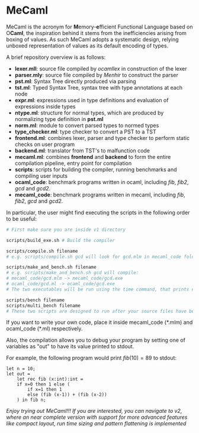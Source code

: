 # MeCaml
MeCaml is the acronym for **M**emory-**e**fficient Functional Language based on O**Caml**, the inspiration behind it stems from the inefficiencies arising from boxing of values. As such MeCaml adopts a systematic design, relying unboxed representation of values as its default encoding of types.

A brief repository overview is as follows:

- **lexer.mll**: source file compiled by *ocamllex* in construction of the lexer
- **parser.mly**: source file compiled by *Menhir* to construct the parser
- **pst.ml**: Syntax Tree directly produced via parsing
- **tst.ml**: Typed Syntax Tree, syntax tree with type annotations at each node
- **expr.ml**: expressions used in type definitions and evaluation of expressions inside types
- **ntype.ml**: structure for normal types, which are produced by normalizing type definition in **pst.ml**
- **norm.ml**: module to convert parsed types to normed types
- **type\_checker.ml**: type checker to convert a PST to a TST
- **frontend.ml**: combines lexer, parser and type checker to perform static checks on user program
- **backend.ml**: translator from TST's to malfunction code
- **mecaml.ml**: combines **frontend** and **backend** to form the entire compilation pipeline, entry point for compilation
- **scripts**: scripts for building the compiler, running benchmarks and compiling user inputs
- **ocaml\_code**: benchmark programs written in ocaml, including *fib*, *fib2*, *gcd* and *gcd2*.
- **mecaml\_code**: benchmark programs written in mecaml, including *fib*, *fib2*, *gcd* and *gcd2*.



In particular, the user might find executing the scripts in the following order to be useful:

```bash
# First make sure you are inside v1 directory

scripts/build_exe.sh # Build the compiler

scripts/compile.sh filename 
# e.g. scripts/compile.sh gcd will look for gcd.mlm in mecaml_code folder and compile it to gcd.mlf and gcd.exe, you can call mecaml_code/gcd.exe to execute your code

scripts/make_and_bench.sh filename
# e.g. scripts/make_and_bench.sh gcd will compile:
# mecaml_code/gcd.mlm -> mecaml_code/gcd.exe
# ocaml_code/gcd.ml -> ocaml_code/gcd.exe
# The two executables will be run using the time command, that prints execution time to stdout

scripts/bench filename
scripts/multi_bench filename
# These two scripts are designed to run after your source files have been compiled into executable to avoid repeated compilation
```



If you want to write your own code, place it inside mecaml_code (*.mlm) and ocaml_code (\*.ml) respectively.

Also, the compilation allows you to debug your program by setting one of variables as "out" to have its value printed to stdout.

For example, the following program would print $fib(10) = 89$ to stdout:

```
let n = 10;
let out =
	let rec fib (x:int):int = 
    if x=0 then 1 else (
        if x=1 then 1 
        else (fib (x-1)) + (fib (x-2))
    ) in fib n;
```



*Enjoy trying out MeCaml!!! If you are interested, you can navigate to v2, where an near complete version with support for more advanced features like compact layout, run time sizing and pattern flattening is implemented*